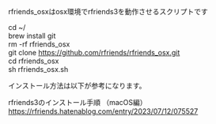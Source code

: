 rfriends_osxはosx環境でrfriends3を動作させるスクリプトです  
  
cd ~/  
brew install git  
rm -rf rfriends_osx  
git clone https://github.com/rfriends/rfriends_osx.git  
cd rfriends_osx  
sh rfriends_osx.sh  
  
インストール方法は以下が参考になります。 
  
rfriends3のインストール手順 （macOS編）  
https://rfriends.hatenablog.com/entry/2023/07/12/075527  
